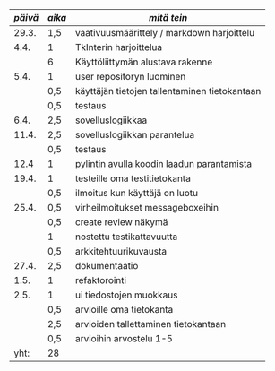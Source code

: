 |*päivä*|*aika* |*mitä tein*                                            |
|-------|-------|-------------------------------------------------------|
| 29.3. |  1,5  |vaativuusmäärittely / markdown harjoittelu             |
|  4.4. |   1   | TkInterin harjoittelua                                |
|       |   6   |Käyttöliittymän alustava rakenne                       |
| 5.4.  |   1   |user repositoryn luominen                              |
|       |  0,5  |käyttäjän tietojen tallentaminen tietokantaan          |
|       |  0,5  | testaus                                               |
| 6.4.  |  2,5  | sovelluslogiikkaa                                     |
| 11.4. |  2,5  | sovelluslogiikkan parantelua                          |
|       |  0,5  | testaus                                               |
| 12.4  |   1   | pylintin avulla koodin laadun parantamista            |
| 19.4. |   1   | testeille oma testitietokanta                         |
|       |  0,5  | ilmoitus kun käyttäjä on luotu                        |
| 25.4. |  0,5  | virheilmoitukset messageboxeihin                      |
|       |  0,5  | create review näkymä                                  |
|       |   1   | nostettu testikattavuutta                             |
|       |  0,5  | arkkitehtuurikuvausta                                 |
| 27.4. |  2,5  | dokumentaatio                                         |
| 1.5.  |   1   | refaktorointi                                         |
| 2.5.  |   1   | ui tiedostojen muokkaus                               |
|       |   0,5 | arvioille oma tietokanta                              |
|       |  2,5  | arvioiden tallettaminen tietokantaan                  |
|       |  0,5  | arvioihin arvostelu 1-5                               |
| yht:  |  28   |                                                       |
